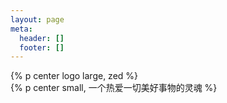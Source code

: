 ```yaml
---
layout: page
meta:
  header: []
  footer: []
---
```

{% p center logo large, zed %}  
{% p center small, 一个热爱一切美好事物的灵魂 %}